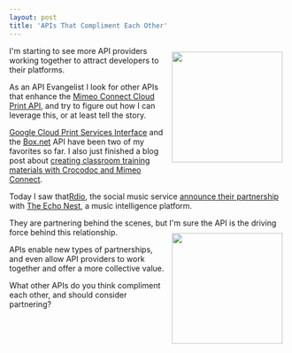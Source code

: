 ```yaml
---
layout: post
title: 'APIs That Compliment Each Other'
---
```

<a href="http://rdio.com"><img style="padding: 10px;" src="http://kinlane-productions.s3.amazonaws.com/api-evangelist/Rdio-Logo-Gradient.png" alt="" width="200" align="right" /></a>I'm starting to see more API providers working together to attract developers to their platforms.<p></p>
As an API Evangelist I look for other APIs that enhance the <a title="Mimeo Connect Cloud Print API" href="http://developer.mimeo.com">Mimeo Connect Cloud Print API</a>, and try to figure out how I can leverage this, or at least tell the story.<p></p>
<a title="Google Cloud Print Services Interface" href="http://www.kinlane.com/2011/02/google-cloud-print-proxy-cloud-printer/">Google Cloud Print Services Interface</a> and the <a title="Box.net" href="http://www.box.net">Box.net</a> API have been two of my favorites so far. I also just finished a blog post about <a title="creating classroom and training materials with Crocodoc and Mimeo Connect" href="http://developer.mimeo.com/blog/blog_detail.php?ID=99">creating classroom training materials with Crocodoc and Mimeo Connect</a>.<p></p>
Today I saw that<a href="http://rdio.com">Rdio</a>, the social music service <a title="announce their partnership" href="http://blog.rdio.com/post/5161479190/announcing-rdios-partnership-with-the-echo-nest">announce their partnership</a> with <a title="The Echo Nest" href="http://the.echonest.com/">The Echo Nest</a>, a music intelligence platform.<p></p>
They are partnering behind the scenes, but I'm sure the API is the driving force behind this relationship.<a title="The Echo Nest" href="http://the.echonest.com/"><img style="padding: 10px;" src="http://kinlane-productions.s3.amazonaws.com/api-evangelist/the-echo-nest.gif" alt="" width="200" align="right" /></a><p></p>
APIs enable new types of partnerships, and even allow API providers to work together and offer a more collective value.<p></p>
What other APIs do you think compliment each other, and should consider partnering?